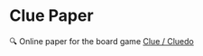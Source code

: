 <div>
    <h1>Clue Paper</h1>
    <span>🔍 Online paper for the board game <a href="https://en.wikipedia.org/wiki/Cluedo">Clue / Cluedo</a></span>
</div>
